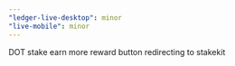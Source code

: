 ```yaml
---
"ledger-live-desktop": minor
"live-mobile": minor
---
```


DOT stake earn more reward button redirecting to stakekit
